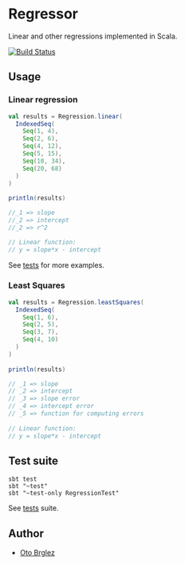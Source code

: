 # Regressor

Linear and other regressions implemented in Scala.

[![Build Status](https://travis-ci.org/otobrglez/regressor.svg?branch=master)](https://travis-ci.org/otobrglez/regressor)

## Usage

### Linear regression

```scala
val results = Regression.linear(
  IndexedSeq(
    Seq(1, 4),
    Seq(2, 6),
    Seq(4, 12),
    Seq(5, 15),
    Seq(10, 34),
    Seq(20, 68)
  )
)
  
println(results)

//_1 => slope
//_2 => intercept
//_2 => r^2

// Linear function:
// y = slope*x - intercept

```

See [tests](src/test/scala) for more examples.

### Least Squares

```scala
val results = Regression.leastSquares(
  IndexedSeq(
    Seq(1, 6),
    Seq(2, 5),
    Seq(3, 7),
    Seq(4, 10)
  )
)
  
println(results)

// _1 => slope
// _2 => intercept
// _3 => slope error
// _4 => intercept error
// _5 => function for computing errors
 
// Linear function:
// y = slope*x - intercept

```

## Test suite

    sbt test
    sbt "~test"
    sbt "~test-only RegressionTest"

See [tests](src/test/scala) suite.

## Author

- [Oto Brglez](https://github.com/otobrglez)